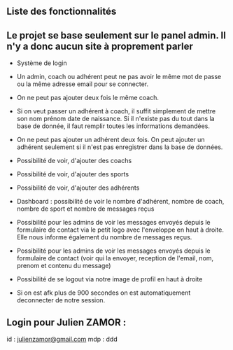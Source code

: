 ## Liste des fonctionnalités
## Le projet se base seulement sur le panel admin. Il n'y a donc aucun site à proprement parler

- Système de login

- Un admin, coach ou adhérent peut ne pas avoir le même mot de passe ou la même adresse email pour se connecter.

- On ne peut pas ajouter deux fois le même coach.

- Si on veut passer un adhérent à coach, il suffit simplement de mettre son nom prénom date de naissance. Si il n'existe pas du tout dans la base de donnée, il faut remplir toutes les informations demandées.

- On ne peut pas ajouter un adhérent deux fois. On peut ajouter un adhérent seulement si il n'est pas enregistrer dans la base de données.

- Possibilité de voir, d'ajouter des coachs

- Possibilité de voir, d'ajouter des sports

- Possibilité de voir, d'ajouter des adhérents

- Dashboard : possibilité de voir le nombre d'adhérent, nombre de coach, nombre de sport et nombre de messages reçus

- Possibilité pour les admins de voir les messages envoyés depuis le formulaire de contact via le petit logo avec l'enveloppe en haut à droite. Elle nous informe également du nombre de messages reçus.

- Possibilité pour les admins de voir les messages envoyés depuis le formulaire de contact (voir qui la envoyer, reception de l'email, nom, prenom et contenu du message)

- Possibilité de se logout via notre image de profil en haut à droite

- Si on est afk plus de 900 secondes on est automatiquement deconnecter de notre session.

## Login pour Julien ZAMOR :

id : julienzamor@gmail.com
mdp : ddd